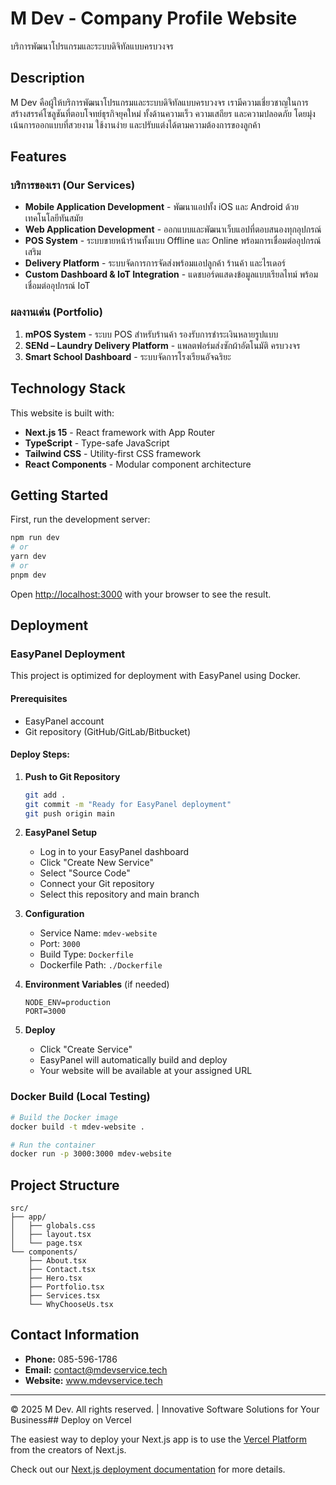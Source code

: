 # M Dev - Company Profile Website

บริการพัฒนาโปรแกรมและระบบดิจิทัลแบบครบวงจร

## Description

M Dev คือผู้ให้บริการพัฒนาโปรแกรมและระบบดิจิทัลแบบครบวงจร เรามีความเชี่ยวชาญในการสร้างสรรค์โซลูชันที่ตอบโจทย์ธุรกิจยุคใหม่ ทั้งด้านความเร็ว ความเสถียร และความปลอดภัย โดยมุ่งเน้นการออกแบบที่สวยงาม ใช้งานง่าย และปรับแต่งได้ตามความต้องการของลูกค้า

## Features

### บริการของเรา (Our Services)

- **Mobile Application Development** - พัฒนาแอปทั้ง iOS และ Android ด้วยเทคโนโลยีทันสมัย
- **Web Application Development** - ออกแบบและพัฒนาเว็บแอปที่ตอบสนองทุกอุปกรณ์
- **POS System** - ระบบขายหน้าร้านทั้งแบบ Offline และ Online พร้อมการเชื่อมต่ออุปกรณ์เสริม
- **Delivery Platform** - ระบบจัดการการจัดส่งพร้อมแอปลูกค้า ร้านค้า และไรเดอร์
- **Custom Dashboard & IoT Integration** - แดชบอร์ดแสดงข้อมูลแบบเรียลไทม์ พร้อมเชื่อมต่ออุปกรณ์ IoT

### ผลงานเด่น (Portfolio)

1. **mPOS System** - ระบบ POS สำหรับร้านค้า รองรับการชำระเงินหลายรูปแบบ
2. **SENd – Laundry Delivery Platform** - แพลตฟอร์มส่งซักผ้าอัตโนมัติ ครบวงจร
3. **Smart School Dashboard** - ระบบจัดการโรงเรียนอัจฉริยะ

## Technology Stack

This website is built with:

- **Next.js 15** - React framework with App Router
- **TypeScript** - Type-safe JavaScript
- **Tailwind CSS** - Utility-first CSS framework
- **React Components** - Modular component architecture

## Getting Started

First, run the development server:

```bash
npm run dev
# or
yarn dev
# or
pnpm dev
```

Open [http://localhost:3000](http://localhost:3000) with your browser to see the result.

## Deployment

### EasyPanel Deployment

This project is optimized for deployment with EasyPanel using Docker.

#### Prerequisites

- EasyPanel account
- Git repository (GitHub/GitLab/Bitbucket)

#### Deploy Steps:

1. **Push to Git Repository**

   ```bash
   git add .
   git commit -m "Ready for EasyPanel deployment"
   git push origin main
   ```

2. **EasyPanel Setup**

   - Log in to your EasyPanel dashboard
   - Click "Create New Service"
   - Select "Source Code"
   - Connect your Git repository
   - Select this repository and main branch

3. **Configuration**

   - Service Name: `mdev-website`
   - Port: `3000`
   - Build Type: `Dockerfile`
   - Dockerfile Path: `./Dockerfile`

4. **Environment Variables** (if needed)

   ```
   NODE_ENV=production
   PORT=3000
   ```

5. **Deploy**
   - Click "Create Service"
   - EasyPanel will automatically build and deploy
   - Your website will be available at your assigned URL

### Docker Build (Local Testing)

```bash
# Build the Docker image
docker build -t mdev-website .

# Run the container
docker run -p 3000:3000 mdev-website
```

## Project Structure

```
src/
├── app/
│   ├── globals.css
│   ├── layout.tsx
│   └── page.tsx
└── components/
    ├── About.tsx
    ├── Contact.tsx
    ├── Hero.tsx
    ├── Portfolio.tsx
    ├── Services.tsx
    └── WhyChooseUs.tsx
```

## Contact Information

- **Phone:** 085-596-1786
- **Email:** contact@mdevservice.tech
- **Website:** www.mdevservice.tech

---

© 2025 M Dev. All rights reserved. | Innovative Software Solutions for Your Business## Deploy on Vercel

The easiest way to deploy your Next.js app is to use the [Vercel Platform](https://vercel.com/new?utm_medium=default-template&filter=next.js&utm_source=create-next-app&utm_campaign=create-next-app-readme) from the creators of Next.js.

Check out our [Next.js deployment documentation](https://nextjs.org/docs/app/building-your-application/deploying) for more details.
